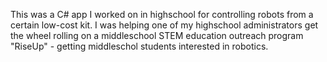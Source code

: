 This was a C# app I worked on in highschool for controlling robots from a certain low-cost kit. I was helping one of my highschool administrators get the wheel rolling on a middleschool STEM education outreach program "RiseUp" - getting middleschol students interested in robotics.
